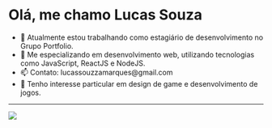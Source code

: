 <h1> Olá, me chamo Lucas Souza </h1>

<ul>
  <li> 🔭 Atualmente estou trabalhando como estagiário de desenvolvimento no Grupo Portfolio. </li>
  <li> 🌱 Me especializando em desenvolvimento web, utilizando tecnologias como JavaScript, ReactJS e NodeJS. </li>
  <li> 📫 Contato: lucassouzzamarques@gmail.com </li>
  <li> 💬 Tenho interesse particular em design de game e desenvolvimento de jogos. </li>
</ul>

<hr>

<a href="https://www.linkedin.com/in/lucas-souza-marques/" target="_blank"><img src="https://img.shields.io/badge/LinkedIn-0077B5?style=for-the-badge&logo=linkedin&logoColor=white" /></a>
